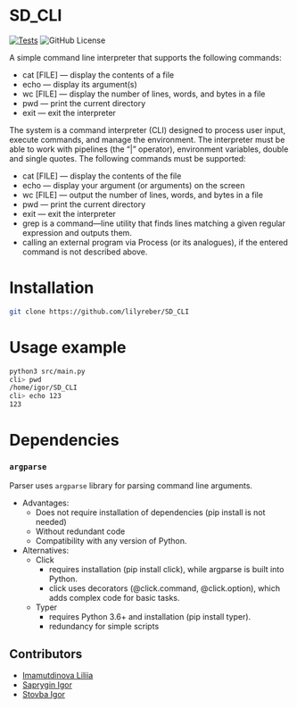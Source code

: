 # SD_CLI
[![Tests](https://github.com/lilyreber/SD_CLI/actions/workflows/python-app.yml/badge.svg)](https://github.com/lilyreber/SD_CLI/actions/workflows/python-app.yml/badge.svg)
![GitHub License](https://img.shields.io/github/license/lilyreber/SD_CLI)

A simple command line interpreter that supports the following commands:
 * cat [FILE] — display the contents of a file
 * echo — display its argument(s)
 * wc [FILE] — display the number of lines, words, and bytes in a file
 * pwd — print the current directory  
 * exit — exit the interpreter

The system is a command interpreter (CLI) designed to process user input, execute commands, and manage the environment. 
The interpreter must be able to work with pipelines (the “|” operator), environment variables, double and single quotes. 
The following commands must be supported:
* cat [FILE] — display the contents of the file
* echo — display your argument (or arguments) on the screen
* wc [FILE] — output the number of lines, words, and bytes in a file
* pwd — print the current directory
* exit — exit the interpreter
* grep is a command—line utility that finds lines matching a given regular expression and outputs them.
* calling an external program via Process (or its analogues), if the entered command is not described above.


# Installation
```bash
git clone https://github.com/lilyreber/SD_CLI
```

# Usage example
```bash
python3 src/main.py
cli> pwd
/home/igor/SD_CLI
cli> echo 123
123
```

# Dependencies
### `argparse`

Parser uses `argparse` library for parsing command line arguments.

* Advantages:
    * Does not require installation of dependencies (pip install is not needed)
    * Without redundant code
    * Compatibility with any version of Python.
* Alternatives:
  * Click 
    * requires installation (pip install click), while argparse is built into Python.
    * сlick uses decorators (@click.command, @click.option), which adds complex code for basic tasks.
  * Typer
    * requires Python 3.6+ and installation (pip install typer).
    * redundancy for simple scripts
  
## Contributors
* [Imamutdinova Liliia](https://github.com/lilyreber)
* [Saprygin Igor](https://github.com/SapryginIgor)
* [Stovba Igor](https://github.com/Igor-Stovba)
